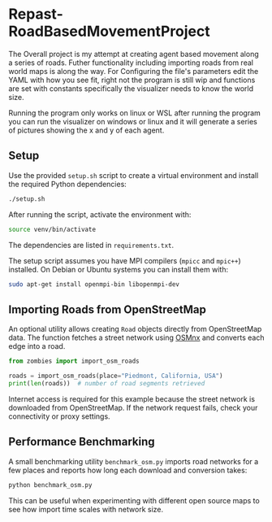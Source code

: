 # Repast-RoadBasedMovementProject

The Overall project is my attempt at creating agent based movement along a series of roads. Futher functionality including importing roads from real world maps is along the way.
For Configuring the file's parameters edit the YAML with how you see fit, right not the program is still wip and functions are set with constants specifically the visualizer needs to know the world size.

Running the program only works on linux or WSL
after running the program you can run the visualizer on  windows or linux and it will generate a series of pictures showing the x and y of each agent.

## Setup

Use the provided `setup.sh` script to create a virtual environment and install the required Python dependencies:

```bash
./setup.sh
```

After running the script, activate the environment with:

```bash
source venv/bin/activate
```

The dependencies are listed in `requirements.txt`.

The setup script assumes you have MPI compilers (`mpicc` and `mpic++`) installed.
On Debian or Ubuntu systems you can install them with:

```bash
sudo apt-get install openmpi-bin libopenmpi-dev
```

## Importing Roads from OpenStreetMap

An optional utility allows creating `Road` objects directly from OpenStreetMap data. The function fetches a street network using [OSMnx](https://github.com/gboeing/osmnx) and converts each edge into a road.

```python
from zombies import import_osm_roads

roads = import_osm_roads(place="Piedmont, California, USA")
print(len(roads))  # number of road segments retrieved
```

Internet access is required for this example because the street network is downloaded from OpenStreetMap. If the network request fails, check your connectivity or proxy settings.

## Performance Benchmarking

A small benchmarking utility `benchmark_osm.py` imports road networks for a few
places and reports how long each download and conversion takes:

```bash
python benchmark_osm.py
```

This can be useful when experimenting with different open source maps to see how
import time scales with network size.
